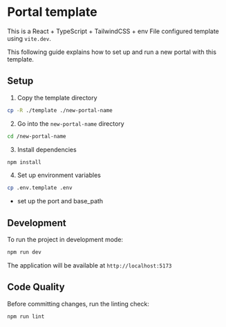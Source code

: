 # Portal template

This is a React + TypeScript + TailwindCSS + env File configured template using `vite.dev`.

This following guide explains how to set up and run a new portal with this template.

## Setup

1. Copy the template directory
```bash
cp -R ./template ./new-portal-name
```

2. Go into the `new-portal-name` directory
```bash
cd /new-portal-name
```

3. Install dependencies
```bash
npm install
```

4. Set up environment variables
```bash
cp .env.template .env
```
- set up the port and base_path

## Development

To run the project in development mode:

```bash
npm run dev
```

The application will be available at `http://localhost:5173`

## Code Quality

Before committing changes, run the linting check:

```bash
npm run lint
```
